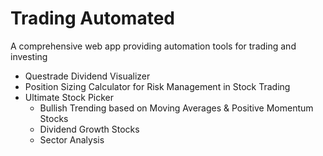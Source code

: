 # Trading Automated

A comprehensive web app providing automation tools for trading and investing

- Questrade Dividend Visualizer
- Position Sizing Calculator for Risk Management in Stock Trading
- Ultimate Stock Picker
  - Bullish Trending based on Moving Averages & Positive Momentum Stocks
  - Dividend Growth Stocks
  - Sector Analysis



